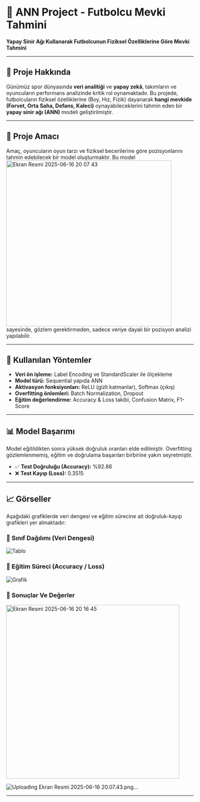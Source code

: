 # 🧠 ANN Project - Futbolcu Mevki Tahmini

**Yapay Sinir Ağı Kullanarak Futbolcunun Fiziksel Özelliklerine Göre Mevki Tahmini**

---

## 📌 Proje Hakkında

Günümüz spor dünyasında **veri analitiği** ve **yapay zekâ**, takımların ve oyuncuların performans analizinde kritik rol oynamaktadır. Bu projede, futbolcuların fiziksel özelliklerine (Boy, Hız, Fizik) dayanarak **hangi mevkide (Forvet, Orta Saha, Defans, Kaleci)** oynayabileceklerini tahmin eden bir **yapay sinir ağı (ANN)** modeli geliştirilmiştir.

---

## 🎯 Proje Amacı

Amaç, oyuncuların oyun tarzı ve fiziksel becerilerine göre pozisyonlarını tahmin edebilecek bir model oluşturmaktır. Bu model <img width="444" alt="Ekran Resmi 2025-06-16 20 07 43" src="https://github.com/user-attachments/assets/854067f4-4e65-4fe0-bd9c-afeb6ead679f" />
sayesinde, gözlem gerektirmeden, sadece veriye dayalı bir pozisyon analizi yapılabilir.

---

## 🧠 Kullanılan Yöntemler

- **Veri ön işleme:** Label Encoding ve StandardScaler ile ölçekleme
- **Model türü:** Sequential yapıda ANN
- **Aktivasyon fonksiyonları:** ReLU (gizli katmanlar), Softmax (çıkış)
- **Overfitting önlemleri:** Batch Normalization, Dropout
- **Eğitim değerlendirme:** Accuracy & Loss takibi, Confusion Matrix, F1-Score

---

## 📊 Model Başarımı

Model eğitildikten sonra yüksek doğruluk oranları elde edilmiştir. Overfitting gözlemlenmemiş, eğitim ve doğrulama başarıları birbirine yakın seyretmiştir.

- ✅ **Test Doğruluğu (Accuracy):** %92.86  
- ❌ **Test Kayıp (Loss):** 0.3515

---

## 📈 Görseller

Aşağıdaki grafiklerde veri dengesi ve eğitim sürecine ait doğruluk-kayıp grafikleri yer almaktadır:

### 🔹 Sınıf Dağılımı (Veri Dengesi)

![Tablo](https://github.com/user-attachments/assets/50dd488d-3005-44cf-aa92-e3337b2a36bb)

### 🔹 Eğitim Süreci (Accuracy / Loss)

![Grafik](https://github.com/user-attachments/assets/7d925f76-3f15-4d81-9df9-802e43ec947a)
### 🔹 Sonuçlar Ve Değerler
<img width="465" alt="Ekran Resmi 2025-06-16 20 16 45" src="https://github.com/user-attachments/assets/e3f1c614-620c-4d80-b0a0-9825bd224ce7" />

![Uploading Ekran Resmi 2025-06-16 20.07.43.png…]()

---






